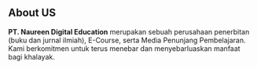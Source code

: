 ## About US
<b>PT. Naureen Digital Education</b> merupakan sebuah perusahaan penerbitan (buku dan jurnal ilmiah), E-Course, serta Media Penunjang Pembelajaran. Kami berkomitmen untuk terus menebar dan menyebarluaskan manfaat bagi khalayak.